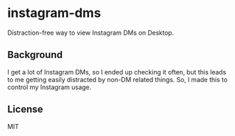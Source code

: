 # instagram-dms

Distraction-free way to view Instagram DMs on Desktop.

## Background

I get a lot of Instagram DMs, so I ended up checking it often, but this leads to me getting easily distracted by non-DM related things. So, I made this to control my Instagram usage.

## License

MIT
